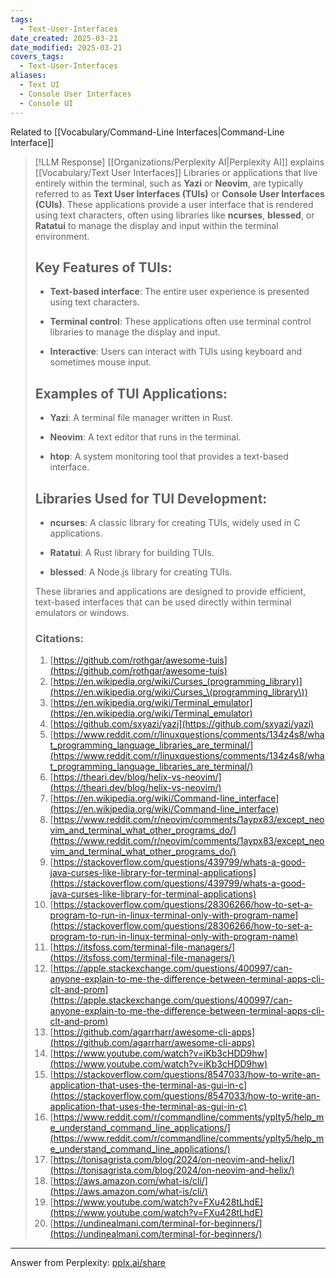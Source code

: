 ```yaml
---
tags:
  - Text-User-Interfaces
date_created: 2025-03-21
date_modified: 2025-03-21
covers_tags:
  - Text-User-Interfaces
aliases:
  - Text UI
  - Console User Interfaces
  - Console UI
---
```

Related to [[Vocabulary/Command-Line Interfaces|Command-Line Interface]]

> [!LLM Response] [[Organizations/Perplexity AI|Perplexity AI]] explains [[Vocabulary/Text User Interfaces]]
> Libraries or applications that live entirely within the terminal, such as **Yazi** or **Neovim**, are typically referred to as **Text User Interfaces (TUIs)** or **Console User Interfaces (CUIs)**. These applications provide a user interface that is rendered using text characters, often using libraries like **ncurses**, **blessed**, or **Ratatui** to manage the display and input within the terminal environment.
> 
> ## Key Features of TUIs:
> 
> - **Text-based interface**: The entire user experience is presented using text characters.
>     
> - **Terminal control**: These applications often use terminal control libraries to manage the display and input.
>     
> - **Interactive**: Users can interact with TUIs using keyboard and sometimes mouse input.
>     
> 
> ## Examples of TUI Applications:
> 
> - **Yazi**: A terminal file manager written in Rust.
>     
> - **Neovim**: A text editor that runs in the terminal.
>     
> - **htop**: A system monitoring tool that provides a text-based interface.
>     
> 
> ## Libraries Used for TUI Development:
> 
> - **ncurses**: A classic library for creating TUIs, widely used in C applications.
>     
> - **Ratatui**: A Rust library for building TUIs.
>     
> - **blessed**: A Node.js library for creating TUIs.
>     
> 
> These libraries and applications are designed to provide efficient, text-based interfaces that can be used directly within terminal emulators or windows.
> 
> ### Citations:
> 
> 1. [https://github.com/rothgar/awesome-tuis](https://github.com/rothgar/awesome-tuis)
> 2. [https://en.wikipedia.org/wiki/Curses_(programming_library)](https://en.wikipedia.org/wiki/Curses_\(programming_library\))
> 3. [https://en.wikipedia.org/wiki/Terminal_emulator](https://en.wikipedia.org/wiki/Terminal_emulator)
> 4. [https://github.com/sxyazi/yazi](https://github.com/sxyazi/yazi)
> 5. [https://www.reddit.com/r/linuxquestions/comments/134z4s8/what_programming_language_libraries_are_terminal/](https://www.reddit.com/r/linuxquestions/comments/134z4s8/what_programming_language_libraries_are_terminal/)
> 6. [https://theari.dev/blog/helix-vs-neovim/](https://theari.dev/blog/helix-vs-neovim/)
> 7. [https://en.wikipedia.org/wiki/Command-line_interface](https://en.wikipedia.org/wiki/Command-line_interface)
> 8. [https://www.reddit.com/r/neovim/comments/1aypx83/except_neovim_and_terminal_what_other_programs_do/](https://www.reddit.com/r/neovim/comments/1aypx83/except_neovim_and_terminal_what_other_programs_do/)
> 9. [https://stackoverflow.com/questions/439799/whats-a-good-java-curses-like-library-for-terminal-applications](https://stackoverflow.com/questions/439799/whats-a-good-java-curses-like-library-for-terminal-applications)
> 10. [https://stackoverflow.com/questions/28306266/how-to-set-a-program-to-run-in-linux-terminal-only-with-program-name](https://stackoverflow.com/questions/28306266/how-to-set-a-program-to-run-in-linux-terminal-only-with-program-name)
> 11. [https://itsfoss.com/terminal-file-managers/](https://itsfoss.com/terminal-file-managers/)
> 12. [https://apple.stackexchange.com/questions/400997/can-anyone-explain-to-me-the-difference-between-terminal-apps-cli-clt-and-prom](https://apple.stackexchange.com/questions/400997/can-anyone-explain-to-me-the-difference-between-terminal-apps-cli-clt-and-prom)
> 13. [https://github.com/agarrharr/awesome-cli-apps](https://github.com/agarrharr/awesome-cli-apps)
> 14. [https://www.youtube.com/watch?v=iKb3cHDD9hw](https://www.youtube.com/watch?v=iKb3cHDD9hw)
> 15. [https://stackoverflow.com/questions/8547033/how-to-write-an-application-that-uses-the-terminal-as-gui-in-c](https://stackoverflow.com/questions/8547033/how-to-write-an-application-that-uses-the-terminal-as-gui-in-c)
> 16. [https://www.reddit.com/r/commandline/comments/yplty5/help_me_understand_command_line_applications/](https://www.reddit.com/r/commandline/comments/yplty5/help_me_understand_command_line_applications/)
> 17. [https://tonisagrista.com/blog/2024/on-neovim-and-helix/](https://tonisagrista.com/blog/2024/on-neovim-and-helix/)
> 18. [https://aws.amazon.com/what-is/cli/](https://aws.amazon.com/what-is/cli/)
> 19. [https://www.youtube.com/watch?v=FXu428tLhdE](https://www.youtube.com/watch?v=FXu428tLhdE)
> 20. [https://undinealmani.com/terminal-for-beginners/](https://undinealmani.com/terminal-for-beginners/)

---

Answer from Perplexity: [pplx.ai/share](https://www.perplexity.ai/search/pplx.ai/share)